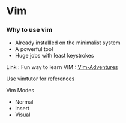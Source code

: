 # Vim
### Why to use vim
* Already installled on the minimalist system
* A powerful tool 
* Huge jobs with least keystrokes

Link : Fun way to learn VIM :  [Vim-Adventures](https://vim-adventures.com)

Use vimtutor for references

Vim Modes
* Normal
* Insert
* Visual

